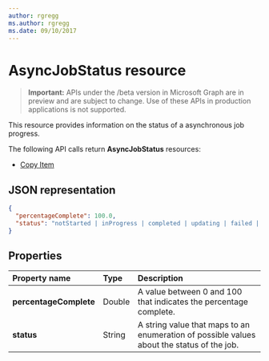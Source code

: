 ```yaml
---
author: rgregg
ms.author: rgregg
ms.date: 09/10/2017
---
```

# AsyncJobStatus resource

> **Important:** APIs under the /beta version in Microsoft Graph are in preview and are subject to change. Use of these APIs in production applications is not supported.

This resource provides information on the status of a asynchronous job progress.

The following API calls return **AsyncJobStatus** resources:

* [Copy Item](../api/driveitem_copy.md)

## JSON representation

<!-- { "blockType": "resource", "@type": "microsoft.graph.asyncJobStatus" } -->

```json
{
  "percentageComplete": 100.0,
  "status": "notStarted | inProgress | completed | updating | failed | deletePending | deleteFailed | waiting"
}
```

## Properties

| Property name          | Type   | Description                                                                                |
|:-----------------------|:-------|:-------------------------------------------------------------------------------------------|
| **percentageComplete** | Double | A value between 0 and 100 that indicates the percentage complete.                          |
| **status**             | String | A string value that maps to an enumeration of possible values about the status of the job. |

<!-- {
  "type": "#page.annotation",
  "description": "AsyncJobResource provides details about how to poll for an async completion.",
  "keywords": "async,job status,async status,copy,upload from url",
  "section": "documentation"
} -->
